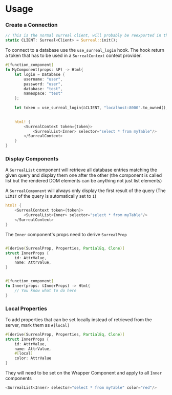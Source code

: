 # Usage

### Create a Connection
```rust
// This is the normal surreal client, will probably be reexported in the future
static CLIENT: Surreal<Client> = Surreal::init();
```
To connect to a database use the `use_surreal_login` hook. The hook return a token that has to be used in a `SurrealContext` context provider.
```rust
#[function_component]
fn MyComponent(props: &P) -> Html{
    let login = Database {
        username: "user",
        password: "user",
        database: "test",
        namespace: "test"
    };
    
    let token = use_surreal_login(&CLIENT, "localhost:8000".to_owned(), login);

    
    html! {
        <SurrealContext token={token}>
            <SurrealList<Inner> selector="select * from myTable"/>
        </SurrealContext>
    }
}
```
### Display Components
A `SurrealList` component will retrieve all database entries matching the given query and display them one after the other (the component is called list but the rendered DOM elements can be anything not just list elements)

A `SurrealComponent` will always only display the first result of the query (The `LIMIT` of the query is automatically set to `1`) 
```rust
html! {
    <SurrealContext token={token}>
        <SurrealList<Inner> selector="select * from myTable"/>
    </SurrealContext>
}
```
The `Inner` component's props need to derive `SurrealProp`
```rust

#[derive(SurrealProp, Properties, PartialEq, Clone)]
struct InnerProps {
    id: AttrValue,
    name: AttrValue,
}


#[function_component]
fn Inner(props: &InnerProps) -> Html{
    // You know what to do here
}
```
### Local Properties
To add properties that can be set locally instead of retrieved from the server, mark them as `#[local]`
```rust
#[derive(SurrealProp, Properties, PartialEq, Clone)]
struct InnerProps {
    id: AttrValue,
    name: AttrValue,
    #[local]
    color: AttrValue
}
```
They will need to be set on the Wrapper Component and apply to all `Inner` components
```rust
<SurrealList<Inner> selector="select * from myTable" color="red"/>
```
